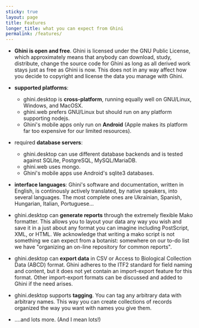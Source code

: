 ```yaml
---
sticky: true
layout: page
title: Features
longer_title: what you can expect from Ghini
permalink: /features/
---
```


* **Ghini is open and free**. Ghini is licensed under the GNU Public License, which approximately means that anybody can download, study, distribute, change the source code for Ghini as long as all derived work stays just as free as Ghini is now. This does not in any way affect how you decide to copyright and license the data you manage with Ghini.

* **supported platforms**: 
  * ghini.desktop is **cross-platform**, running equally well on GNU/Linux, Windows, and MacOSX.
  * ghini.web prefers GNU/Linux but should run on any platform supporting nodejs.
  * Ghini's mobile apps only run on **Android** (Apple makes its platform far too expensive for our limited resources).

* required **database servers**: 
  * ghini.desktop can use different database backends and is tested against SQLite, PostgreSQL, MySQL/MariaDB.
  * ghini.web uses mongo.
  * Ghini's mobile apps use Android's sqlite3 databases.

* **interface languages**: Ghini's software and documentation, written in English, is continously actively translated, by native speakers, into several languages.  The most complete ones are Ukrainian, Spanish, Hungarian, Italian, Portuguese...

* ghini.desktop can **generate reports** through the extremely flexible Mako formatter. This allows you to layout your data any way you wish and save it in a just about any format you can imagine including PostScript, XML, or HTML. We acknowledge that writing a mako script is not something we can expect from a botanist: somewhere on our to-do list we have "organizing an on-line repository for common reports".

* ghini.desktop can **export data** in CSV or Access to Biological Collection Data (ABCD) format. Ghini adheres to the ITF2 standard for field naming and content, but it does not yet contain an import-export feature for this format. Other import-export formats can be discussed and added to Ghini if the need arises.

* ghini.desktop supports **tagging**. You can tag any arbitrary data with arbitrary names. This way you can create collections of records organized the way you want with names you give them.

* ....and lots more. (And I mean lots!)

